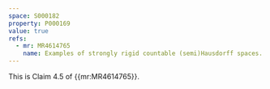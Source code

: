 ```yaml
---
space: S000182
property: P000169
value: true
refs:
  - mr: MR4614765
    name: Examples of strongly rigid countable (semi)Hausdorff spaces.
---
```


This is Claim 4.5 of {{mr:MR4614765}}.
